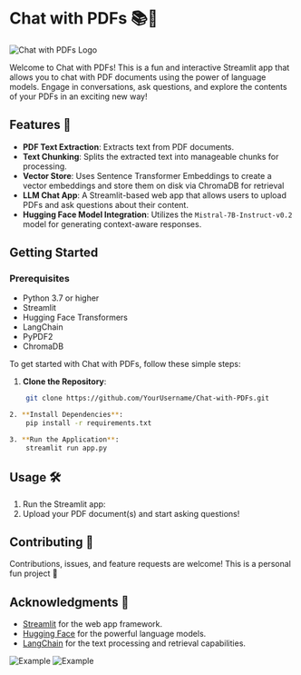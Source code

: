 # Chat with PDFs 📚💬

![Chat with PDFs Logo](images/chat_with_pdfs_logo.png)

Welcome to Chat with PDFs! This is a fun and interactive Streamlit app that allows you to chat with PDF documents using the power of language models. Engage in conversations, ask questions, and explore the contents of your PDFs in an exciting new way!

## Features 🌟

- **PDF Text Extraction**: Extracts text from PDF documents.
- **Text Chunking**: Splits the extracted text into manageable chunks for processing.
- **Vector Store**: Uses Sentence Transformer Embeddings to create a vector embeddings and store them on disk via ChromaDB for retrieval
- **LLM Chat App**: A Streamlit-based web app that allows users to upload PDFs and ask questions about their content.
- **Hugging Face Model Integration**: Utilizes the `Mistral-7B-Instruct-v0.2` model for generating context-aware responses.

## Getting Started

### Prerequisites

- Python 3.7 or higher
- Streamlit
- Hugging Face Transformers
- LangChain
- PyPDF2
- ChromaDB

To get started with Chat with PDFs, follow these simple steps:

1. **Clone the Repository**:

```bash
    git clone https://github.com/YourUsername/Chat-with-PDFs.git

2. **Install Dependencies**:
    pip install -r requirements.txt

3. **Run the Application**:
    streamlit run app.py
```

## Usage 🛠️

1. Run the Streamlit app:
2. Upload your PDF document(s) and start asking questions!

## Contributing 🤝

Contributions, issues, and feature requests are welcome! This is a personal fun project 🥰

## Acknowledgments 🙏

- [Streamlit](https://streamlit.io/) for the web app framework.
- [Hugging Face](https://huggingface.co/) for the powerful language models.
- [LangChain](https://python.langchain.com/) for the text processing and retrieval capabilities.

![Example](?raw=true)
![Example](?raw=true)
